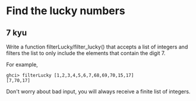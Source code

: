 # Find the lucky numbers
## 7 kyu

Write a function filterLucky/filter_lucky() that accepts a list of integers and filters the list to only include the elements that contain the digit 7.

For example,
```
ghci> filterLucky [1,2,3,4,5,6,7,68,69,70,15,17]
[7,70,17]
```
Don't worry about bad input, you will always receive a finite list of integers.
